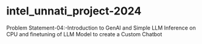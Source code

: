 # intel_unnati_project-2024
Problem Statement-04:-Introduction to GenAI and Simple LLM Inference on CPU and finetuning of LLM Model to create a Custom Chatbot
